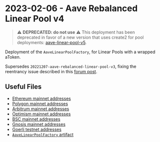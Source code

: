 # 2023-02-06 - Aave Rebalanced Linear Pool v4

> ⚠️ **DEPRECATED: do not use** ⚠️
> This deployment has been deprecated in favor of a new version that uses create2 for pool deployments: [aave-linear-pool-v5](../../20230410-aave-linear-pool-v5/).

Deployment of the `AaveLinearPoolFactory`, for Linear Pools with a wrapped aToken.

Supersedes `20221207-aave-rebalanced-linear-pool-v3`, fixing the reentrancy issue described in this [forum post](https://forum.balancer.fi/t/reentrancy-vulnerability-scope-expanded/4345).

## Useful Files

- [Ethereum mainnet addresses](./output/mainnet.json)
- [Polygon mainnet addresses](./output/polygon.json)
- [Arbitrum mainnet addresses](./output/arbitrum.json)
- [Optimism mainnet addresses](./output/optimism.json)
- [BSC mainnet addresses](./output/bsc.json)
- [Gnosis mainnet addresses](./output/gnosis.json)
- [Goerli testnet addresses](./output/goerli.json)
- [`AaveLinearPoolFactory` artifact](./artifact/AaveLinearPoolFactory.json)
